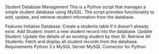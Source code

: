 Student Database Management
This is a Python script that manages a simple student database using MySQL. The script provides functionality to add, update, and retrieve student information from the database.

Features
Initialize Database: Create a students table if it doesn't already exist.
Add Student: Insert a new student record into the database.
Update Student: Update the details of an existing student by their ID.
Retrieve All Students: Fetch and display all student records from the database.
Requirements
Python 3.x
MySQL Server
MySQL Connector for Python
